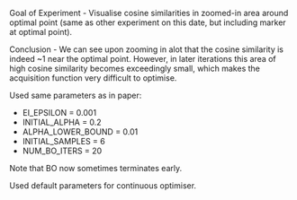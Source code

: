 Goal of Experiment - Visualise cosine similarities in zoomed-in area around optimal point (same as other experiment on
this date, but including marker at optimal point).

Conclusion - We can see upon zooming in alot that the cosine similarity is indeed ~1 near the optimal point.
However, in later iterations this area of high cosine similarity becomes exceedingly small, which makes
the acquisition function very difficult to optimise.

Used same parameters as in paper:
- EI_EPSILON = 0.001
- INITIAL_ALPHA = 0.2
- ALPHA_LOWER_BOUND = 0.01
- INITIAL_SAMPLES = 6
- NUM_BO_ITERS = 20

Note that BO now sometimes terminates early.

Used default parameters for continuous optimiser.

